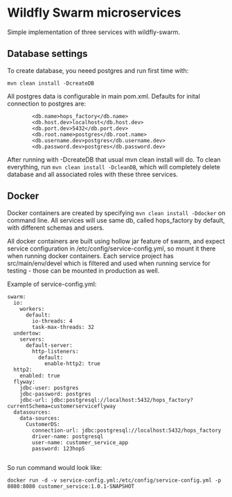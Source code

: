 # Wildfly Swarm microservices

Simple implementation of three services with wildfly-swarm.

## Database settings
To create database, you neeed postgres and run first time with:
```
mvn clean install -DcreateDB
```

All postgres data is configurable in main pom.xml. Defaults for inital connection to postgres are:
```
        <db.name>hops_factory</db.name>
        <db.host.dev>localhost</db.host.dev>
        <db.port.dev>5432</db.port.dev>
        <db.root.name>postgres</db.root.name>
        <db.username.dev>postgres</db.username.dev>
        <db.password.dev>postgres</db.password.dev>
```

After running with -DcreateDB that usual mvn clean install will do.
To clean everything, run ```mvn clean install -DcleanDB```, which will completely delete database and all associated roles with these three services.

## Docker
Docker containers are created by specifying ```mvn clean install -Ddocker``` on command line.
All services will use same db, called hops_factory by default, with different schemas and users.

All docker containers are built using hollow jar feature of swarm, and expect service configuration in /etc/config/service-config.yml, so mount it there when running docker containers. Each service project has src/main/env/devel which is filtered and used when running service for testing - those can be mounted in production as well.

Example of service-config.yml:

```
swarm:
  io:
    workers:
      default:
        io-threads: 4
        task-max-threads: 32
  undertow:
    servers:
      default-server:
        http-listeners:
          default:
            enable-http2: true
  http2:
    enabled: true
  flyway:
    jdbc-user: postgres
    jdbc-password: postgres
    jdbc-url: jdbc:postgresql://localhost:5432/hops_factory?currentSchema=customerserviceflyway
  datasources:
    data-sources:
      CustomerDS:
        connection-url: jdbc:postgresql://localhost:5432/hops_factory
        driver-name: postgresql
        user-name: customer_service_app
        password: 123hopS
        
```
So run command would look like:

```
docker run -d -v service-config.yml:/etc/config/service-config.yml -p 8080:8080 customer_service:1.0.1-SNAPSHOT
```
